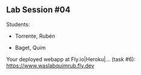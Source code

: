 ## Lab Session #04

Students:

* Torrente, Rubén

* Baget, Quim

Your deployed webapp at Fly.io|Heroku|... (task #6): <https://www.waslabquimrub.fly.dev>
